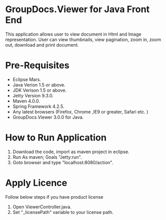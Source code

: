 # GroupDocs.Viewer for Java Front End

This application allows user to view document in Html and Image representation. User can view thumbnails, view pagination, zoom in, zoom out, download and print document.

# Pre-Requisites

* Eclipse Mars.
* Java Verion 1.5 or above.
* JDK Verison 1.5 or above.
* Jetty Version 9.3.0.
* Maven 4.0.0.
* Spring Framework 4.2.5.
* Any latest browsers (Firefox, Chrome ,IE9 or greater, Safari etc. )
* GroupDocs.Viewer 3.0.0 for Java.

# How to Run Application

1. Download the code, import as maven project in eclipse. 
2. Run As maven; Goals "Jetty:run".
3. Goto browser and type "localhost:8080/action".

# Apply Licence

Follow below steps if you have product license

1. Open ViewerController.java.
2. Set "_licensePath" variable to your license path. 





